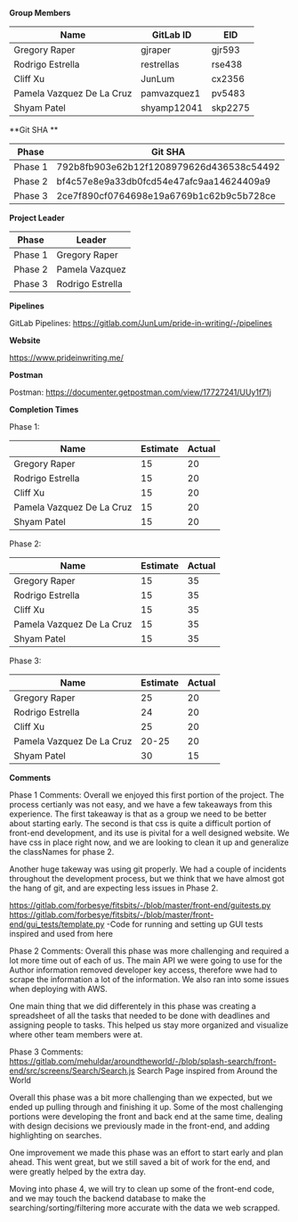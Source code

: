 **Group Members**

| Name | GitLab ID | EID |
| ------ | ------ | ------ |
| Gregory Raper | gjraper | gjr593|
| Rodrigo Estrella | restrellas | rse438|
| Cliff Xu | JunLum | cx2356|
| Pamela Vazquez De La Cruz | pamvazquez1 | pv5483|
| Shyam Patel | shyamp12041 | skp2275|



**Git SHA ** 

| Phase | Git SHA |
| ------ | ------ |
| Phase 1 | 792b8fb903e62b12f1208979626d436538c54492 |
| Phase 2 |  bf4c57e8e9a33db0fcd54e47afc9aa14624409a9|
| Phase 3 | 2ce7f890cf0764698e19a6769b1c62b9c5b728ce |


**Project Leader**

| Phase | Leader |
| ------ | ------ |
| Phase 1 | Gregory Raper |
| Phase 2 | Pamela Vazquez |
| Phase 3 | Rodrigo Estrella |


**Pipelines**

GitLab Pipelines: https://gitlab.com/JunLum/pride-in-writing/-/pipelines


**Website**

https://www.prideinwriting.me/


**Postman**

Postman: https://documenter.getpostman.com/view/17727241/UUy1f71j



**Completion Times**

Phase 1: 

| Name | Estimate | Actual |
| ------ | ------ | ------ |
| Gregory Raper | 15 | 20|
| Rodrigo Estrella | 15 | 20|
| Cliff Xu | 15 | 20|
| Pamela Vazquez De La Cruz | 15 | 20|
| Shyam Patel | 15 | 20|



Phase 2: 

| Name | Estimate | Actual |
| ------ | ------ | ------ |
| Gregory Raper | 15 | 35|
| Rodrigo Estrella | 15 | 35|
| Cliff Xu | 15 | 35|
| Pamela Vazquez De La Cruz | 15 | 35|
| Shyam Patel | 15 | 35|

Phase 3: 

| Name | Estimate | Actual |
| ------ | ------ | ------ |
| Gregory Raper | 25 | 20 |
| Rodrigo Estrella | 24 | 20 |
| Cliff Xu | 25 | 20 |
| Pamela Vazquez De La Cruz | 20-25 | 20 |
| Shyam Patel | 30 | 15 |


**Comments**

Phase 1 Comments:
Overall we enjoyed this first portion of the project. The process certianly was not easy, and we have a few takeaways from this experience. The first takeaway is that as a group we need to be better about starting early. The second is that css is quite a difficult portion of front-end development, and its use is pivital for a well designed website. We have css in place right now, and we are looking to clean it up and generalize the classNames for phase 2.

Another huge takeway was using git properly. We had a couple of incidents throughout the development process, but we think that we have almost got the hang of git, and are expecting less issues in Phase 2. 

https://gitlab.com/forbesye/fitsbits/-/blob/master/front-end/guitests.py
https://gitlab.com/forbesye/fitsbits/-/blob/master/front-end/gui_tests/template.py
-Code for running and setting up GUI tests inspired and used from here


Phase 2 Comments:
Overall this phase was more challenging and required a lot more time out of each of us. The main API we were going to use for the Author information removed developer key access, therefore wwe had to scrape the information a lot of the information. We also ran into some issues when deploying with AWS. 

One main thing that we did differentely in this phase was creating a spreadsheet of all the tasks that needed to be done with deadlines and assigning people to tasks. This helped us stay more organized and visualize where other team members were at. 


Phase 3 Comments: 
https://gitlab.com/mehuldar/aroundtheworld/-/blob/splash-search/front-end/src/screens/Search/Search.js
Search Page inspired from Around the World

Overall this phase was a bit more challenging than we expected, but we ended up pulling through and finishing it up. Some of the most 
challenging portions were developing the front and back end at the same time, dealing with design decisions we previously made in the front-end, 
and adding highlighting on searches.

One improvement we made this phase was an effort to start early and plan ahead. This went great, but we still saved a bit of work for the end,
and were greatly helped by the extra day.

Moving into phase 4, we will try to clean up some of the front-end code, and we may touch the backend database to make the searching/sorting/filtering
more accurate with the data we web scrapped. 
